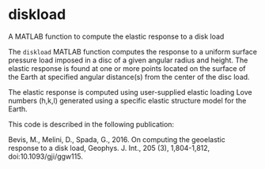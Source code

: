 # diskload

A MATLAB function to compute the elastic response to a disk load

The `diskload` MATLAB function computes the response to a uniform surface pressure load imposed in a disc of a given angular radius and height. The elastic response is found at one or more points located on the surface of the Earth at specified angular distance(s) from the center of the disc load.

The elastic response is computed using user-supplied elastic loading Love numbers (h,k,l) generated using a specific elastic structure model for the Earth. 

This code is described in the following publication:

Bevis, M., Melini, D., Spada, G., 2016. On computing the geoelastic response to a disk load, Geophys. J. Int., 205 (3), 1,804-1,812, doi:10.1093/gji/ggw115.
